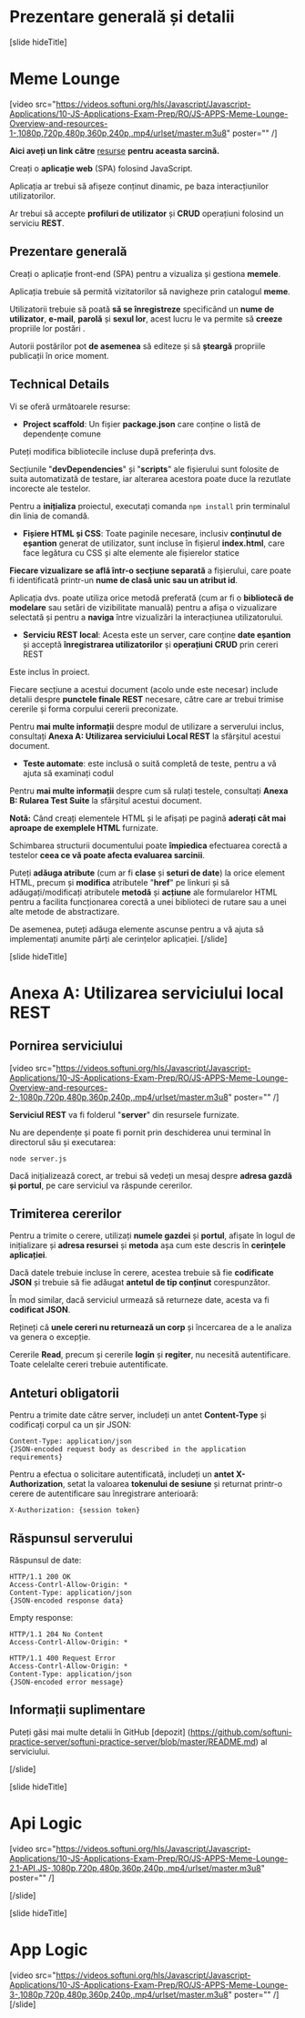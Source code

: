 # Prezentare generală și detalii
[slide hideTitle]

# Meme Lounge

[video src="https://videos.softuni.org/hls/Javascript/Javascript-Applications/10-JS-Applications-Exam-Prep/RO/JS-APPS-Meme-Lounge-Overview-and-resources-1-,1080p,720p,480p,360p,240p,.mp4/urlset/master.m3u8" poster="" /]


**Aici aveți un link către** [resurse](https://videos.softuni.org/resources/javascript/javascript-applications/Meme_Lounge.zip) **pentru aceasta sarcină.**

Creați o **aplicație web** (SPA) folosind JavaScript.

Aplicația ar trebui să afișeze conținut dinamic, pe baza interacțiunilor utilizatorilor.

Ar trebui să accepte **profiluri de utilizator** și **CRUD** operațiuni folosind un serviciu **REST**.

## Prezentare generală
Creați o aplicație front-end (SPA) pentru a vizualiza și gestiona **memele**.

Aplicația trebuie să permită vizitatorilor să navigheze prin catalogul **meme**.

Utilizatorii trebuie să poată **să se înregistreze** specificând un **nume de utilizator**, **e-mail**, **parolă** și **sexul lor**, acest lucru le va permite să **creeze** propriile lor postări .

Autorii postărilor pot **de asemenea** să editeze și să **șteargă** propriile publicații în orice moment.

## Technical Details

Vi se oferă următoarele resurse:

- **Project scaffold**: Un fișier **package.json** care conține o listă de dependențe comune

Puteți modifica bibliotecile incluse după preferința dvs. 

Secțiunile "**devDependencies**" și "**scripts**" ale fișierului sunt folosite de suita automatizată de testare, iar alterarea acestora poate duce la  rezutlate incorecte ale testelor.

Pentru a **inițializa** proiectul, executați comanda `npm install` prin terminalul din linia de comandă.

- **Fișiere HTML și CSS**: Toate paginile necesare, inclusiv **conținutul de eșantion** generat de utilizator, sunt incluse în fișierul **index.html**, care face legătura cu CSS și alte elemente ale fișierelor statice

**Fiecare vizualizare se află într-o secțiune separată** a fișierului, care poate fi identificată printr-un **nume de clasă unic sau un atribut id**.

Aplicația dvs. poate utiliza orice metodă preferată (cum ar fi o **bibliotecă de modelare** sau setări de vizibilitate manuală) pentru a afișa o vizualizare selectată și pentru a **naviga** între vizualizări la interacțiunea utilizatorului.

- **Serviciu REST local**: Acesta este un server, care conține **date eșantion** și acceptă **înregistrarea utilizatorilor** și **operațiuni CRUD** prin cereri REST

Este inclus în proiect.

Fiecare secțiune a acestui document (acolo unde este necesar) include detalii despre **punctele finale REST** necesare, către care ar trebui trimise cererile și forma corpului cererii preconizate.

Pentru **mai multe informații** despre modul de utilizare a serverului inclus, consultați **Anexa A: Utilizarea serviciului Local REST** la sfârșitul acestui document.

- **Teste automate**: este inclusă o suită completă de teste, pentru a vă ajuta să examinați codul

Pentru **mai multe informații** despre cum să rulați testele, consultați **Anexa B: Rularea Test Suite** la sfârșitul acestui document.

**Notă:** Când creați elementele HTML și le afișați pe pagină **aderați cât mai aproape de exemplele HTML** furnizate.

Schimbarea structurii documentului poate **împiedica** efectuarea corectă a testelor **ceea ce vă poate afecta evaluarea sarcinii**.

Puteți **adăuga atribute** (cum ar fi **clase** și **seturi de date**) la orice element HTML, precum și **modifica** atributele "**href**" pe linkuri și să adăugați/modificați atributele **metodă** și **acțiune** ale formularelor HTML pentru a facilita funcționarea corectă a unei biblioteci de rutare sau a unei alte metode de abstractizare.

De asemenea, puteți adăuga elemente ascunse pentru a vă ajuta să implementați anumite părți ale cerințelor aplicației.
[/slide]


[slide hideTitle]
# Anexa A: Utilizarea serviciului local REST

## Pornirea serviciului

[video src="https://videos.softuni.org/hls/Javascript/Javascript-Applications/10-JS-Applications-Exam-Prep/RO/JS-APPS-Meme-Lounge-Overview-and-resources-2-,1080p,720p,480p,360p,240p,.mp4/urlset/master.m3u8" poster="" /]

**Serviciul REST** va fi folderul "**server**" din resursele furnizate.

Nu are dependențe și poate fi pornit prin deschiderea unui terminal în directorul său și executarea:

`node server.js`

Dacă inițializează corect, ar trebui să vedeți un mesaj despre **adresa gazdă și portul**, pe care serviciul va răspunde cererilor.

## Trimiterea cererilor

Pentru a trimite o cerere, utilizați **numele gazdei** și **portul**, afișate în logul de inițializare și **adresa resursei** și **metoda** așa cum este descris în **cerințele aplicației**.

Dacă datele trebuie incluse în cerere, acestea trebuie să fie **codificate JSON** și trebuie să fie adăugat **antetul de tip conținut** corespunzător.

În mod similar, dacă serviciul urmează să returneze date, acesta va fi **codificat JSON**.

Rețineți că **unele cereri nu returnează un corp** și încercarea de a le analiza va genera o excepție.

Cererile **Read**, precum și cererile **login** și **regiter**, nu necesită autentificare. Toate celelalte cereri trebuie autentificate.

## Anteturi obligatorii

Pentru a trimite date către server, includeți un antet **Content-Type** și codificați corpul ca un șir JSON:

```
Content-Type: application/json
{JSON-encoded request body as described in the application requirements}
```

Pentru a efectua o solicitare autentificată, includeți un **antet X-Authorization**, setat la valoarea **tokenului de sesiune** și returnat printr-o cerere de autentificare sau înregistrare anterioară:

`X-Authorization: {session token}`

## Răspunsul serverului

Răspunsul de date:

```
HTTP/1.1 200 OK
Access-Contrl-Allow-Origin: *
Content-Type: application/json
{JSON-encoded response data}
```

Empty response:
```
HTTP/1.1 204 No Content
Access-Contrl-Allow-Origin: *
```
```
HTTP/1.1 400 Request Error
Access-Contrl-Allow-Origin: *
Content-Type: application/json
{JSON-encoded error message}
```

## Informații suplimentare
Puteți găsi mai multe detalii în GitHub [depozit] (https://github.com/softuni-practice-server/softuni-practice-server/blob/master/README.md) al serviciului.

[/slide]

[slide hideTitle]
# Api Logic
[video src="https://videos.softuni.org/hls/Javascript/Javascript-Applications/10-JS-Applications-Exam-Prep/RO/JS-APPS-Meme-Lounge-2.1-API.JS-,1080p,720p,480p,360p,240p,.mp4/urlset/master.m3u8" poster="" /]

[/slide]

[slide hideTitle]
# App Logic
[video src="https://videos.softuni.org/hls/Javascript/Javascript-Applications/10-JS-Applications-Exam-Prep/RO/JS-APPS-Meme-Lounge-3-,1080p,720p,480p,360p,240p,.mp4/urlset/master.m3u8" poster="" /]
[/slide]

